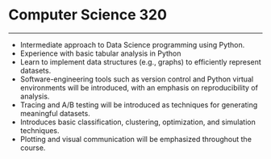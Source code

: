 # Computer Science 320

--- 

- Intermediate approach to Data Science programming using Python.
- Experience with basic tabular analysis in Python
- Learn to implement data structures (e.g., graphs) to efficiently represent datasets.
- Software-engineering tools such as version control and Python virtual environments will be introduced, with an emphasis on reproducibility of analysis.
- Tracing and A/B testing will be introduced as techniques for generating meaningful datasets.
- Introduces basic classification, clustering, optimization, and simulation techniques.
- Plotting and visual communication will be emphasized throughout the course.

